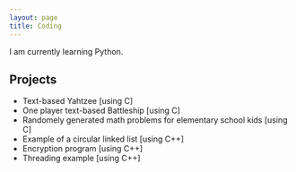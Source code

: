 ```yaml
---
layout: page
title: Coding
---
```


I am currently learning Python.

## Projects

* Text-based Yahtzee [using C]
* One player text-based Battleship [using C]
* Randomely generated math problems for elementary school kids [using C]
* Example of a circular linked list [using C++]
* Encryption program [using C++]
* Threading example [using C++]
